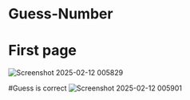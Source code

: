 # Guess-Number
# First page
![Screenshot 2025-02-12 005829](https://github.com/user-attachments/assets/152b686d-28bd-45cd-9d3c-553507fb3420)

#Guess is correct
![Screenshot 2025-02-12 005901](https://github.com/user-attachments/assets/8cb5cc11-ba2e-4d41-89f5-a37028eb4623)
